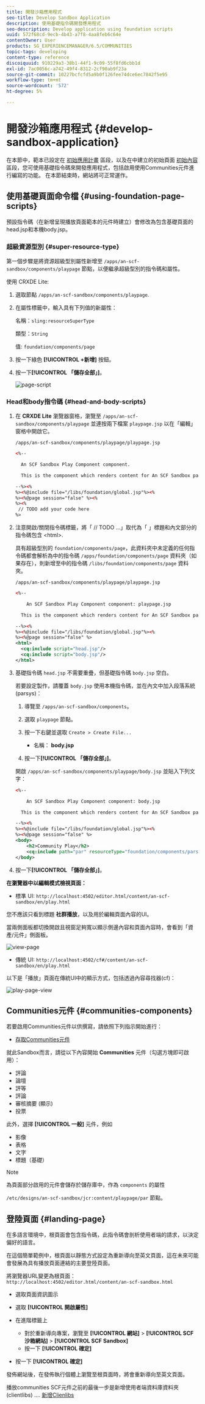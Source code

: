 ```yaml
---
title: 開發沙箱應用程式
seo-title: Develop Sandbox Application
description: 使用基礎指令碼開發應用程式
seo-description: Develop application using foundation scripts
uuid: 572f68cd-9ecb-4b43-a7f8-4aa8feb6c64e
contentOwner: User
products: SG_EXPERIENCEMANAGER/6.5/COMMUNITIES
topic-tags: developing
content-type: reference
discoiquuid: 910229a3-38b1-44f1-9c09-55f8fd6cbb1d
exl-id: 7ac0056c-a742-49f4-8312-2cf90ab9f23a
source-git-commit: 10227bcfcfd5a9b0f126fee74dce6ec7842f5e95
workflow-type: tm+mt
source-wordcount: '572'
ht-degree: 5%

---
```


# 開發沙箱應用程式  {#develop-sandbox-application}

在本節中，範本已設定在 [初始應用計畫](initial-app.md) 區段，以及在中建立的初始頁面 [初始內容](initial-content.md) 區段，您可使用基礎指令碼來開發應用程式，包括啟用使用Communities元件進行編寫的功能。 在本節結束時，網站將可正常運作。

## 使用基礎頁面命令檔 {#using-foundation-page-scripts}

預設指令碼（在新增呈現播放頁面範本的元件時建立）會修改為包含基礎頁面的head.jsp和本機body.jsp。

### 超級資源型別 {#super-resource-type}

第一個步驟是將資源超級型別屬性新增至 `/apps/an-scf-sandbox/components/playpage` 節點，以便繼承超級型別的指令碼和屬性。

使用 CRXDE Lite:

1. 選取節點 `/apps/an-scf-sandbox/components/playpage`.
1. 在屬性標籤中，輸入具有下列值的新屬性：

   名稱：`sling:resourceSuperType`

   類型：`String`

   值: `foundation/components/page`

1. 按一下綠色 **[!UICONTROL +新增]** 按鈕。
1. 按一下&#x200B;**[!UICONTROL 「儲存全部」]**。

   ![page-script](assets/page-script.png)

### Head和body指令碼 {#head-and-body-scripts}

1. 在 **CRXDE Lite** 瀏覽器窗格，瀏覽至 `/apps/an-scf-sandbox/components/playpage` 並連按兩下檔案 `playpage.jsp` 以在「編輯」窗格中開啟它。

   `/apps/an-scf-sandbox/components/playpage/playpage.jsp`

   ```xml
   <%--
   
     An SCF Sandbox Play Component component.
   
     This is the component which renders content for An SCF Sandbox page.
   
   --%><%
   %><%@include file="/libs/foundation/global.jsp"%><%
   %><%@page session="false" %><%
   %><%
    // TODO add your code here
   %>
   ```

1. 注意開啟/關閉指令碼標籤，將「 // TODO ...」取代為「 」標題和內文部分的指令碼包含 &lt;html>.

   具有超級型別的 `foundation/components/page`，此資料夾中未定義的任何指令碼都會解析為中的指令碼 `/apps/foundation/components/page` 資料夾（如果存在），則新增至中的指令碼 `/libs/foundation/components/page` 資料夾。

   `/apps/an-scf-sandbox/components/playpage/playpage.jsp`

   ```xml
   <%--
   
       An SCF Sandbox Play Component component: playpage.jsp
   
     This is the component which renders content for An SCF Sandbox page.
   
   --%><%
   %><%@include file="/libs/foundation/global.jsp"%><%
   %><%@page session="false" %>
   <html>
     <cq:include script="head.jsp"/>
     <cq:include script="body.jsp"/>
   </html>
   ```

1. 基礎指令碼 `head.jsp` 不需要重疊，但基礎指令碼 `body.jsp` 空白。

   若要設定製作，請覆蓋 `body.jsp` 使用本機指令碼，並在內文中加入段落系統(parsys)：

   1. 導覽至 `/apps/an-scf-sandbox/components`。
   1. 選取 `playpage` 節點。
   1. 按一下右鍵並選取 `Create > Create File...`

      * 名稱： **body.jsp**

   1. 按一下&#x200B;**[!UICONTROL 「儲存全部」]**。

   開啟 `/apps/an-scf-sandbox/components/playpage/body.jsp` 並貼入下列文字：

   ```xml
   <%--
   
       An SCF Sandbox Play Component component: body.jsp
   
     This is the component which renders content for An SCF Sandbox page.
   
   --%><%
   %><%@include file="/libs/foundation/global.jsp"%><%
   %><%@page session="false" %>
   <body>
       <h2>Community Play</h2>
       <cq:include path="par" resourceType="foundation/components/parsys" />
   </body>
   ```

1. 按一下&#x200B;**[!UICONTROL 「儲存全部」]**。

**在瀏覽器中以編輯模式檢視頁面：**

* 標準 UI: `http://localhost:4502/editor.html/content/an-scf-sandbox/en/play.html`

您不應該只看到標題 **社群播放**，以及用於編輯頁面內容的UI。

當兩側面板都切換開啟且視窗足夠寬以顯示側邊內容和頁面內容時，會看到「資產/元件」側面板。

![view-page](assets/view-page.png)

* 傳統 UI: `http://localhost:4502/cf#/content/an-scf-sandbox/en/play.html`

以下是「播放」頁面在傳統UI中的顯示方式，包括透過內容尋找器(cf)：

![play-page-view](assets/play-page-view.png)

## Communities元件 {#communities-components}

若要啟用Communities元件以供撰寫，請依照下列指示開始進行：

* [存取Communities元件](basics.md#accessing-communities-components)

就此Sandbox而言，請從以下內容開始 **Communities** 元件（勾選方塊即可啟用）：

* 評論
* 論壇
* 評等
* 評論
* 審核摘要 (顯示)
* 投票

此外，選擇 **[!UICONTROL 一般]** 元件，例如

* 影像
* 表格
* 文字
* 標題（基礎）

>[!NOTE]
>
>為頁面部分啟用的元件會儲存於儲存庫中，作為 `components` 的屬性
>
>`/etc/designs/an-scf-sandbox/jcr:content/playpage/par` 節點。

## 登陸頁面 {#landing-page}

在多語言環境中，根頁面會包含指令碼，此指令碼會剖析使用者端的請求，以決定偏好的語言。

在這個簡單範例中，根頁面以靜態方式設定為重新導向至英文頁面，這在未來可能會發展為具有播放頁面連結的主要登陸頁面。

將瀏覽器URL變更為根頁面： `http://localhost:4502/editor.html/content/an-scf-sandbox.html`

* 選取頁面資訊圖示
* 選取 **[!UICONTROL 開啟屬性]**
* 在進階標籤上

   * 對於重新導向專案，瀏覽至 **[!UICONTROL 網站]** > **[!UICONTROL SCF沙箱網站]** > **[!UICONTROL SCF Sandbox]**
   * 按一下 **[!UICONTROL 確定]**

* 按一下 **[!UICONTROL 確定]**

發佈網站後，在發佈執行個體上瀏覽至根頁面時，將會重新導向至英文頁面。

播放communities SCF元件之前的最後一步是新增使用者端資料庫資料夾(clientlibs) .... [新增Clienlibs](add-clientlibs.md)
